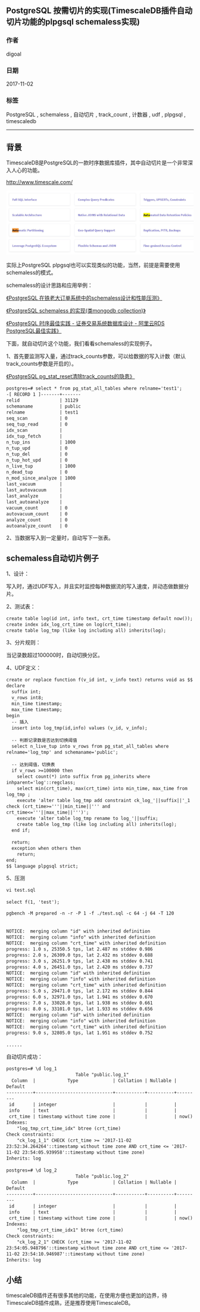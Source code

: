 ## PostgreSQL 按需切片的实现(TimescaleDB插件自动切片功能的plpgsql schemaless实现)    
                           
### 作者          
digoal          
          
### 日期           
2017-11-02         
            
### 标签          
PostgreSQL , schemaless , 自动切片 , track_count , 计数器 , udf , plpgsql , timescaledb        
                      
----                      
                       
## 背景          
TimescaleDB是PostgreSQL的一款时序数据库插件，其中自动切片是一个非常深入人心的功能。    
    
http://www.timescale.com/    
    
![pic](20171102_02_pic_001.jpg)    
    
实际上PostgreSQL plpgsql也可以实现类似的功能，当然，前提是需要使用schemaless的模式。    
    
schemaless的设计思路和应用举例：    
    
[《PostgreSQL 在铁老大订单系统中的schemaless设计和性能压测》](201709/20170927_03.md)      
    
[《PostgreSQL schemaless 的实现(类mongodb collection)》](201705/20170511_01.md)      
    
[《PostgreSQL 时序最佳实践 - 证券交易系统数据库设计 - 阿里云RDS PostgreSQL最佳实践》](201704/20170417_01.md)      
    
下面，就自动切片这个功能，我们看看schemaless的实现例子。    
    
1、首先要监测写入量，通过track_counts参数，可以给数据的写入计数（默认track_counts参数是开启的）。    
    
[《PostgreSQL pg_stat_reset清除track_counts的隐患》](../201711/20171101_01.md)      
    
```    
postgres=# select * from pg_stat_all_tables where relname='test1';    
-[ RECORD 1 ]-------+-------    
relid               | 31129    
schemaname          | public    
relname             | test1    
seq_scan            | 0    
seq_tup_read        | 0    
idx_scan            |     
idx_tup_fetch       |     
n_tup_ins           | 1000    
n_tup_upd           | 0    
n_tup_del           | 0    
n_tup_hot_upd       | 0    
n_live_tup          | 1000    
n_dead_tup          | 0    
n_mod_since_analyze | 1000    
last_vacuum         |     
last_autovacuum     |     
last_analyze        |     
last_autoanalyze    |     
vacuum_count        | 0    
autovacuum_count    | 0    
analyze_count       | 0    
autoanalyze_count   | 0    
```    
    
2、当数据写入到一定量时，自动写下一张表。    
    
## schemaless自动切片例子    
1、设计：    
    
写入时，通过UDF写入，并且实时监控每种数据流的写入速度，并动态做数据分片。    
    
    
2、测试表：    
    
```    
create table log(id int, info text, crt_time timestamp default now());    
create index idx_log_crt_time on log(crt_time);    
create table log_tmp (like log including all) inherits(log);    
```    
    
3、分片规则：    
    
当记录数超过100000时，自动切换分区。    
    
    
4、UDF定义：    
    
```    
create or replace function f(v_id int, v_info text) returns void as $$    
declare    
  suffix int;    
  v_rows int8;    
  min_time timestamp;    
  max_time timestamp;    
begin    
  -- 插入    
  insert into log_tmp(id,info) values (v_id, v_info);    
      
  -- 判断记录数是否达到切换阈值    
  select n_live_tup into v_rows from pg_stat_all_tables where relname='log_tmp' and schemaname='public';    
      
  -- 达到阈值，切换表    
  if v_rows >=100000 then    
    select count(*) into suffix from pg_inherits where inhparent='log'::regclass;    
    select min(crt_time), max(crt_time) into min_time, max_time from log_tmp ;    
    execute 'alter table log_tmp add constraint ck_log_'||suffix||'_1 check (crt_time>='''||min_time||''' and crt_time<='''||max_time||''')';    
    execute 'alter table log_tmp rename to log_'||suffix;    
    create table log_tmp (like log including all) inherits(log);    
  end if;    
      
  return;    
  exception when others then    
    return;    
end;    
$$ language plpgsql strict;    
```    
    
5、压测    
    
```    
vi test.sql    
    
select f(1, 'test');    
```    
    
```    
pgbench -M prepared -n -r -P 1 -f ./test.sql -c 64 -j 64 -T 120    
    
    
NOTICE:  merging column "id" with inherited definition    
NOTICE:  merging column "info" with inherited definition    
NOTICE:  merging column "crt_time" with inherited definition    
progress: 1.0 s, 25350.5 tps, lat 2.487 ms stddev 0.986    
progress: 2.0 s, 26309.0 tps, lat 2.432 ms stddev 0.688    
progress: 3.0 s, 26251.9 tps, lat 2.438 ms stddev 0.741    
progress: 4.0 s, 26451.0 tps, lat 2.420 ms stddev 0.737    
NOTICE:  merging column "id" with inherited definition    
NOTICE:  merging column "info" with inherited definition    
NOTICE:  merging column "crt_time" with inherited definition    
progress: 5.0 s, 29471.0 tps, lat 2.172 ms stddev 0.844    
progress: 6.0 s, 32971.0 tps, lat 1.941 ms stddev 0.670    
progress: 7.0 s, 33028.0 tps, lat 1.938 ms stddev 0.661    
progress: 8.0 s, 33101.0 tps, lat 1.933 ms stddev 0.656    
NOTICE:  merging column "id" with inherited definition    
NOTICE:  merging column "info" with inherited definition    
NOTICE:  merging column "crt_time" with inherited definition    
progress: 9.0 s, 32805.0 tps, lat 1.951 ms stddev 0.752    
    
......    
```    
    
自动切片成功：    
    
```    
postgres=# \d log_1    
                          Table "public.log_1"    
  Column  |            Type             | Collation | Nullable | Default     
----------+-----------------------------+-----------+----------+---------    
 id       | integer                     |           |          |     
 info     | text                        |           |          |     
 crt_time | timestamp without time zone |           |          | now()    
Indexes:    
    "log_tmp_crt_time_idx" btree (crt_time)    
Check constraints:    
    "ck_log_1_1" CHECK (crt_time >= '2017-11-02 23:52:34.264264'::timestamp without time zone AND crt_time <= '2017-11-02 23:54:05.939958'::timestamp without time zone)    
Inherits: log    
    
postgres=# \d log_2    
                          Table "public.log_2"    
  Column  |            Type             | Collation | Nullable | Default     
----------+-----------------------------+-----------+----------+---------    
 id       | integer                     |           |          |     
 info     | text                        |           |          |     
 crt_time | timestamp without time zone |           |          | now()    
Indexes:    
    "log_tmp_crt_time_idx1" btree (crt_time)    
Check constraints:    
    "ck_log_2_1" CHECK (crt_time >= '2017-11-02 23:54:05.948796'::timestamp without time zone AND crt_time <= '2017-11-02 23:54:10.946987'::timestamp without time zone)    
Inherits: log    
```    
      
## 小结  
timescaleDB插件还有很多其他的功能，在使用方便也更加的边界，待TimescaleDB插件成熟，还是推荐使用TimescaleDB。  
